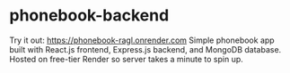 # phonebook-backend
Try it out: https://phonebook-ragl.onrender.com
Simple phonebook app built with React.js frontend, Express.js backend, and MongoDB database.
Hosted on free-tier Render so server takes a minute to spin up.
